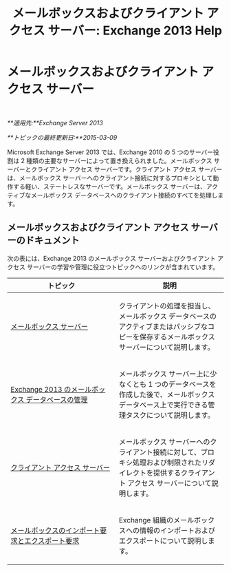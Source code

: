 ﻿---
title: 'メールボックスおよびクライアント アクセス サーバー: Exchange 2013 Help'
TOCTitle: メールボックスおよびクライアント アクセス サーバー
ms:assetid: 5bc54c8c-e445-494e-9047-9a1a5af7b7fa
ms:mtpsurl: https://technet.microsoft.com/ja-jp/library/JJ150519(v=EXCHG.150)
ms:contentKeyID: 48269544
ms.date: 04/24/2018
mtps_version: v=EXCHG.150
ms.translationtype: HT
---

# メールボックスおよびクライアント アクセス サーバー

 

_**適用先:**Exchange Server 2013_

_**トピックの最終更新日:**2015-03-09_

Microsoft Exchange Server 2013 では、Exchange 2010 の 5 つのサーバー役割は 2 種類の主要なサーバーによって置き換えられました。メールボックス サーバーとクライアント アクセス サーバーです。クライアント アクセス サーバーは、メールボックス サーバーへのクライアント接続に対するプロキシとして動作する軽い、ステートレスなサーバーです。メールボックス サーバーは、アクティブなメールボックス データベースへのクライアント接続のすべてを処理します。

## メールボックスおよびクライアント アクセス サーバーのドキュメント

次の表には、Exchange 2013 のメールボックス サーバーおよびクライアント アクセス サーバーの学習や管理に役立つトピックへのリンクが含まれています。


<table>
<colgroup>
<col style="width: 50%" />
<col style="width: 50%" />
</colgroup>
<thead>
<tr class="header">
<th>トピック</th>
<th>説明</th>
</tr>
</thead>
<tbody>
<tr class="odd">
<td><p><a href="mailbox-server-exchange-2013-help.md">メールボックス サーバー</a></p></td>
<td><p>クライアントの処理を担当し、メールボックス データベースのアクティブまたはパッシブなコピーを保存するメールボックス サーバーについて説明します。</p></td>
</tr>
<tr class="even">
<td><p><a href="manage-mailbox-databases-in-exchange-2013-exchange-2013-help.md">Exchange 2013 のメールボックス データベースの管理</a></p></td>
<td><p>メールボックス サーバー上に少なくとも 1 つのデータベースを作成した後で、メールボックス データベース上で実行できる管理タスクについて説明します。</p></td>
</tr>
<tr class="odd">
<td><p><a href="client-access-server-exchange-2013-help.md">クライアント アクセス サーバー</a></p></td>
<td><p>メールボックス サーバーへのクライアント接続に対して、プロキシ処理および制限されたリダイレクトを提供するクライアント アクセス サーバーについて説明します。</p></td>
</tr>
<tr class="even">
<td><p><a href="mailbox-import-and-export-requests-exchange-2013-help.md">メールボックスのインポート要求とエクスポート要求</a></p></td>
<td><p>Exchange 組織のメールボックスへの情報のインポートおよびエクスポートについて説明します。</p></td>
</tr>
</tbody>
</table>

